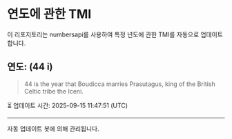
# 연도에 관한 TMI

이 리포지토리는 numbersapi를 사용하여 특정 년도에 관한 TMI를 자동으로 업데이트합니다.

## 연도: (44 i)
> 44 is the year that Boudicca marries Prasutagus, king of the British Celtic tribe the Iceni.

⏳ 업데이트 시간: 2025-09-15 11:47:51 (UTC)

---
자동 업데이트 봇에 의해 관리됩니다.
